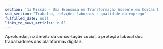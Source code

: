 ```yaml
---
section: '1a Missão - Uma Economia em Transformação Assente em Contas Equilibradas'
sub_section: "Trabalho, relações laborais e qualidade do emprego"
fulfilled_date: null
links_to_news_articles: null
---
```


Aprofundar, no âmbito da concertação social, a proteção laboral dos trabalhadores das plataformas digitais.